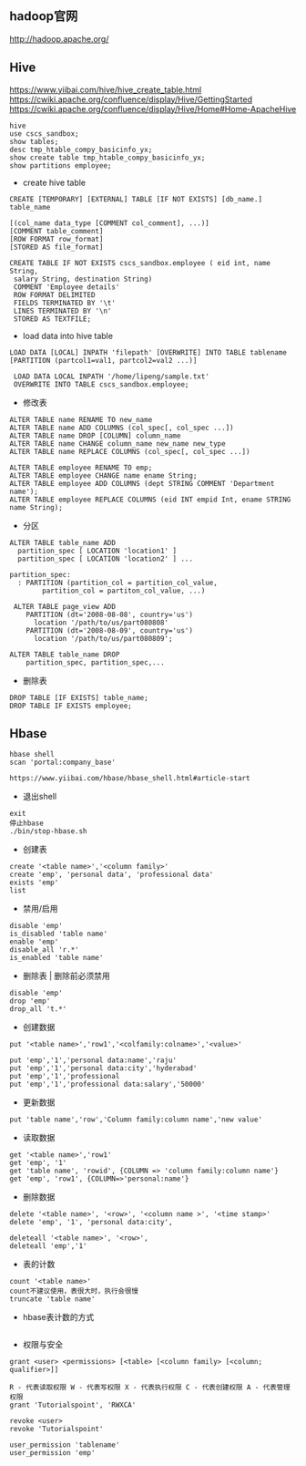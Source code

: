 
## hadoop官网
http://hadoop.apache.org/

## Hive
https://www.yiibai.com/hive/hive_create_table.html
https://cwiki.apache.org/confluence/display/Hive/GettingStarted
https://cwiki.apache.org/confluence/display/Hive/Home#Home-ApacheHive
```
hive
use cscs_sandbox;
show tables;
desc tmp_htable_compy_basicinfo_yx;
show create table tmp_htable_compy_basicinfo_yx;
show partitions employee;
```

- create hive table
```
CREATE [TEMPORARY] [EXTERNAL] TABLE [IF NOT EXISTS] [db_name.] table_name

[(col_name data_type [COMMENT col_comment], ...)]
[COMMENT table_comment]
[ROW FORMAT row_format]
[STORED AS file_format]
```
```
CREATE TABLE IF NOT EXISTS cscs_sandbox.employee ( eid int, name String,
 salary String, destination String)
 COMMENT 'Employee details'
 ROW FORMAT DELIMITED
 FIELDS TERMINATED BY '\t'
 LINES TERMINATED BY '\n'
 STORED AS TEXTFILE;
```

- load data into hive table
```
LOAD DATA [LOCAL] INPATH 'filepath' [OVERWRITE] INTO TABLE tablename 
[PARTITION (partcol1=val1, partcol2=val2 ...)]
```
```
 LOAD DATA LOCAL INPATH '/home/lipeng/sample.txt'
 OVERWRITE INTO TABLE cscs_sandbox.employee;
```

- 修改表
```
ALTER TABLE name RENAME TO new_name
ALTER TABLE name ADD COLUMNS (col_spec[, col_spec ...])
ALTER TABLE name DROP [COLUMN] column_name
ALTER TABLE name CHANGE column_name new_name new_type
ALTER TABLE name REPLACE COLUMNS (col_spec[, col_spec ...])

ALTER TABLE employee RENAME TO emp;
ALTER TABLE employee CHANGE name ename String;
ALTER TABLE employee ADD COLUMNS (dept STRING COMMENT 'Department name');
ALTER TABLE employee REPLACE COLUMNS (eid INT empid Int, ename STRING name String);
```

- 分区
```
ALTER TABLE table_name ADD
  partition_spec [ LOCATION 'location1' ]
  partition_spec [ LOCATION 'location2' ] ...

partition_spec:
  : PARTITION (partition_col = partition_col_value,
        partition_col = partiton_col_value, ...)
```
```
 ALTER TABLE page_view ADD
    PARTITION (dt='2008-08-08', country='us')
      location '/path/to/us/part080808'
    PARTITION (dt='2008-08-09', country='us')
      location '/path/to/us/part080809';
```
```
ALTER TABLE table_name DROP
    partition_spec, partition_spec,...
```

- 删除表
```
DROP TABLE [IF EXISTS] table_name;
DROP TABLE IF EXISTS employee;
```

## Hbase
```
hbase shell
scan 'portal:company_base'
```
```
https://www.yiibai.com/hbase/hbase_shell.html#article-start
```

- 退出shell
```
exit
停止hbase
./bin/stop-hbase.sh
```

- 创建表
```
create '<table name>','<column family>' 
create 'emp', 'personal data', 'professional data'
exists 'emp'
list
```

- 禁用/启用
```
disable 'emp'
is_disabled 'table name'
enable 'emp'
disable_all 'r.*'
is_enabled 'table name'
```

- 删除表 | 删除前必须禁用
```
disable 'emp'
drop 'emp'
drop_all 't.*' 
```

- 创建数据
```
put '<table name>','row1','<colfamily:colname>','<value>'

put 'emp','1','personal data:name','raju'
put 'emp','1','personal data:city','hyderabad'
put 'emp','1','professional
put 'emp','1','professional data:salary','50000'
```

- 更新数据
```
put 'table name','row','Column family:column name','new value'
```

- 读取数据
```
get '<table name>','row1'
get 'emp', '1'
get 'table name', 'rowid', {COLUMN => 'column family:column name'}
get 'emp', 'row1', {COLUMN=>'personal:name'}
```

- 删除数据
```
delete '<table name>', '<row>', '<column name >', '<time stamp>'
delete 'emp', '1', 'personal data:city',

deleteall '<table name>', '<row>',
deleteall 'emp','1'
```

- 表的计数
```
count '<table name>'
count不建议使用，表很大时，执行会很慢
truncate 'table name'
```

- hbase表计数的方式
```

```

- 权限与安全
```
grant <user> <permissions> [<table> [<column family> [<column; qualifier>]]

R - 代表读取权限 W - 代表写权限 X - 代表执行权限 C - 代表创建权限 A - 代表管理权限
grant 'Tutorialspoint', 'RWXCA'

revoke <user>
revoke 'Tutorialspoint'

user_permission 'tablename'
user_permission 'emp'
```
